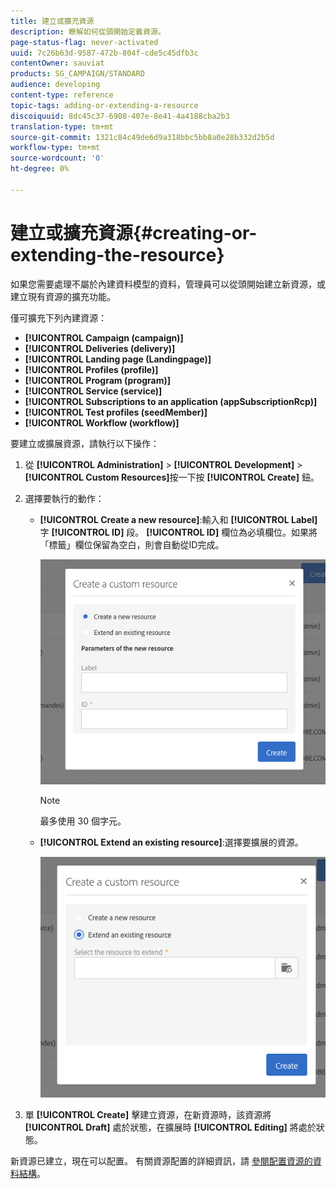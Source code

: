 ```yaml
---
title: 建立或擴充資源
description: 瞭解如何從頭開始定義資源。
page-status-flag: never-activated
uuid: 7c26b63d-9587-472b-804f-cde5c45dfb3c
contentOwner: sauviat
products: SG_CAMPAIGN/STANDARD
audience: developing
content-type: reference
topic-tags: adding-or-extending-a-resource
discoiquuid: 8dc45c37-6908-407e-8e41-4a4188cba2b3
translation-type: tm+mt
source-git-commit: 1321c84c49de6d9a318bbc5bb8a0e28b332d2b5d
workflow-type: tm+mt
source-wordcount: '0'
ht-degree: 0%

---
```



# 建立或擴充資源{#creating-or-extending-the-resource}

如果您需要處理不屬於內建資料模型的資料，管理員可以從頭開始建立新資源，或建立現有資源的擴充功能。

僅可擴充下列內建資源：

* **[!UICONTROL Campaign (campaign)]**
* **[!UICONTROL Deliveries (delivery)]**
* **[!UICONTROL Landing page (Landingpage)]**
* **[!UICONTROL Profiles (profile)]**
* **[!UICONTROL Program (program)]**
* **[!UICONTROL Service (service)]**
* **[!UICONTROL Subscriptions to an application (appSubscriptionRcp)]**
* **[!UICONTROL Test profiles (seedMember)]**
* **[!UICONTROL Workflow (workflow)]**

要建立或擴展資源，請執行以下操作：

1. 從 **[!UICONTROL Administration]** > **[!UICONTROL Development]** > **[!UICONTROL Custom Resources]**&#x200B;按一下按 **[!UICONTROL Create]** 鈕。
1. 選擇要執行的動作：

   * **[!UICONTROL Create a new resource]**:輸入和 **[!UICONTROL Label]** 字 **[!UICONTROL ID]** 段。 **[!UICONTROL ID]** 欄位為必填欄位。如果將「標籤」欄位保留為空白，則會自動從ID完成。

      ![](assets/schema_extension_2.png)

      >[!NOTE]
      >
      >最多使用 30 個字元。

   * **[!UICONTROL Extend an existing resource]**:選擇要擴展的資源。

      ![](assets/schema_extension_10.png)

1. 單 **[!UICONTROL Create]** 擊建立資源，在新資源時，該資源將 **[!UICONTROL Draft]** 處於狀態，在擴展時 **[!UICONTROL Editing]** 將處於狀態。

新資源已建立，現在可以配置。 有關資源配置的詳細資訊，請 [參閱配置資源的資料結構](../../developing/using/configuring-the-resource-s-data-structure.md)。
